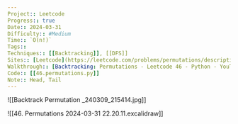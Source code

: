 ```yaml
---
Project:: Leetcode
Progress:: true
Date:: 2024-03-31
Difficulty:: #Medium 
Time:: `O(n!)`
Tags:: 
Techniques:: [[Backtracking]], [[DFS]]
Sites:: [Leetcode](https://leetcode.com/problems/permutations/description/)
Walkthrough:: [Backtracking: Permutations - Leetcode 46 - Python - YouTube](www.youtube.com/watch?v=s7AvT7cGdSo)
Code:: [[46.permutations.py]]
Note:: Head, Tail
---
```

![[Backtrack  Permutation _240309_215414.jpg]]

![[46. Permutations 2024-03-31 22.20.11.excalidraw]]